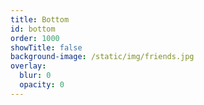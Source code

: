 ```yaml
---
title: Bottom
id: bottom
order: 1000
showTitle: false
background-image: /static/img/friends.jpg
overlay:
  blur: 0
  opacity: 0
---
```

